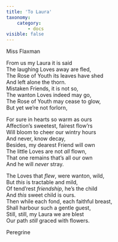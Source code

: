 ```yaml
---
title: 'To Laura'
taxonomy:
    category:
        - docs
visible: false
---
```


<div class="author">Miss Flaxman</div>

From us my Laura it is said  
The laughing Loves away are fled,  
The Rose of Youth its leaves have shed  
And left alone the thorn.  
Mistaken Friends, it is not so,  
The wanton Loves indeed may go,  
The Rose of Youth may cease to glow,  
But yet we’re not forlorn,  
  
For sure in hearts so warm as ours  
Affection’s sweetest, fairest flow’rs  
Will bloom to cheer our wintry hours  
And never, know decay,  
Besides, my dearest Friend will own  
The little Loves are not *all* flown,  
That one remains that’s all our own  
And he will *never* stray.  
  
The Loves that *flew*, were wanton, wild,  
But *this* is tractable and mild,  
Of tend’rest *friendship*, he’s the child  
And *this* sweet child is ours.  
Then while each fond, each faithful breast,  
Shall harbour such a gentle guest,  
Still, still, my Laura we are blest  
Our path *still* graced with flowers.  
  
Peregrine
